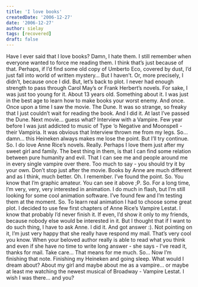 ```yaml
---
title: 'I love books'
createdDate: '2006-12-27'
date: '2006-12-27'
author: sielay
tags: [recovered]
draft: false
---
```


Have I ever said that I love books? Damn, I hate them. I still remember when everyone wanted to force me reading them. I think that’s just because of that. Perhaps, if I’d find some old copy of Umberto Eco, covered by dust, I’d just fall into world of written mystery… But I haven’t. Or, more precisely, I didn’t, because once I did. But, let’s back to plot. I never had enough strength to pass through Carol May’s or Frank Herbert’s novels. For sake, I was just too young for it. About 13 years old. Something about it. I was just in the best age to learn how to make books your worst enemy. And once. Once upon a time I saw the movie. The Dune. It was so strange, so freaky that I just couldn’t wait for reading the book. And I did it. At last I’ve passed the Dune. Next movie… guess what? Interview with a Vampire. Few year before I was just addicted to music of Type ‘o Negative and Moonspell - their Vampiria. It was obvious that Interview thrown me from my legs. So… damn… this Heineken always makes me lose the point. But I’ll try continue. So. I do love Anne Rice’s novels. Really. Perhaps I love them just after my sweet girl and family. The best thing in them, is that I can find some relation between pure humanity and evil. That I can see me and people around me in every single vampire over there. Too much to say - you should try it by your own. Don’t stop just after the movie. Books by Anne are much different and as I think, much better. Oh. I remember. I’ve found the point. So. You know that I’m graphic amateur. You can see it above ;P. So. For a long time, I’m very, very, very interested in animation. I do much in flash, but I’m still looking for some cool animation software. I’ve found few and I’m testing them at the moment. So. To learn real animation I had to choose some great plot. I decided to use few first chapters of Anne Rice’s Vampire Lestat. I know that probably I’d never finish it. If even, I’d show it only to my friends, because nobody else would be interested in it. But I thought that if I want to do such thing, I have to ask Anne. I did it. And got answer :). Not pointing on it, I’m just very happy that she really have respond my mail. That’s very cool you know. When your beloved author really is able to read what you think and even if she have no time to write long answer - she says - I’ve read it, thanks for mail. Take care… That means for me much. So… Now I’m finishing that note. Finishing my Heineken and going sleep. What would I dream about? About my girl and maybe about me as a vampire… or maybe at least me watching the newest musical of Broadway - Vampire Lestat. I wish I was there… and you?

